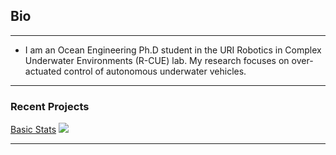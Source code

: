 ## Bio
---
* I am an Ocean Engineering Ph.D student in the URI Robotics in Complex Underwater Environments (R-CUE) lab. My research focuses on over-actuated control of autonomous underwater vehicles.


---
### Recent Projects

[Basic Stats](/sample_page)
<img src="images/dummy_thumbnail.jpg?raw=true"/>

---
